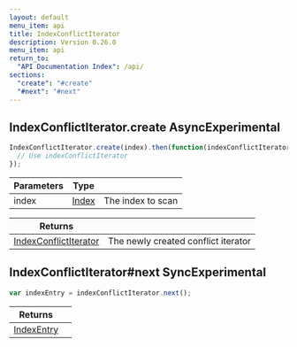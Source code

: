 ```yaml
---
layout: default
menu_item: api
title: IndexConflictIterator
description: Version 0.26.0
menu_item: api
return_to:
  "API Documentation Index": /api/
sections:
  "create": "#create"
  "#next": "#next"
---
```


## <a name="create"></a><span>IndexConflictIterator.</span>create <span class="tags"><span class="async">Async</span><span class="experimental">Experimental</span></span>

```js
IndexConflictIterator.create(index).then(function(indexConflictIterator) {
  // Use indexConflictIterator
});
```

| Parameters | Type |   |
| --- | --- | --- |
| index | [Index](/api/index/) | The index to scan |

| Returns |  |
| --- | --- |
| [IndexConflictIterator](/api/index_conflict_iterator/) | The newly created conflict iterator |

## <a name="next"></a><span>IndexConflictIterator#</span>next <span class="tags"><span class="sync">Sync</span><span class="experimental">Experimental</span></span>

```js
var indexEntry = indexConflictIterator.next();
```

| Returns |  |
| --- | --- |
| [IndexEntry](/api/index_entry/) |  |

